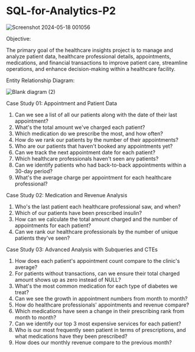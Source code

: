 # SQL-for-Analytics-P2

![Screenshot 2024-05-18 001056](https://github.com/prachiprabha-s/SQL-for-Analytics-P1/assets/168185906/f5c57b2f-34c5-48ef-b725-71a8a04bafae)

Objective:

The primary goal of the healthcare insights project is to manage and analyze patient data, healthcare professional details, 
appointments, medications, and financial transactions to improve patient care, streamline operations,
and enhance decision-making within a healthcare facility.

Entity Relationship Diagram:

![Blank diagram (2)](https://github.com/prachiprabha-s/SQL-for-Analytics-P1/assets/168185906/e703c175-0a76-437c-bea9-4702879fa6f6)


Case Study 01: Appointment and Patient Data

1) Can we see a list of all our patients along with the date of their last appointment?
2) What's the total amount we've charged each patient?
3) Which medication do we prescribe the most, and how often?
4) How do we rank our patients by the number of their appointments?
5) Who are our patients that haven't booked any appointments yet?
6) Can we track the next appointment date for each patient?
7) Which healthcare professionals haven't seen any patients?
8) Can we identify patients who had back-to-back appointments within a 30-day period?
9) What's the average charge per appointment for each healthcare professional?

Case Study 02: Medication and Revenue Analysis

1) Who's the last patient each healthcare professional saw, and when?
2) Which of our patients have been prescribed insulin?
3) How can we calculate the total amount charged and the number of appointments for each patient?
4) Can we rank our healthcare professionals by the number of unique patients they've seen?

Case Study 03: Advanced Analysis with Subqueries and CTEs

1) How does each patient's appointment count compare to the clinic's average?
2) For patients without transactions, can we ensure their total charged amount shows up as zero instead of NULL?
3) What's the most common medication for each type of diabetes we treat?
4) Can we see the growth in appointment numbers from month to month?
5) How do healthcare professionals' appointments and revenue compare?
6) Which medications have seen a change in their prescribing rank from month to month?
7) Can we identify our top 3 most expensive services for each patient?
8) Who is our most frequently seen patient in terms of prescriptions, and what medications have they been prescribed?
9) How does our monthly revenue compare to the previous month?

